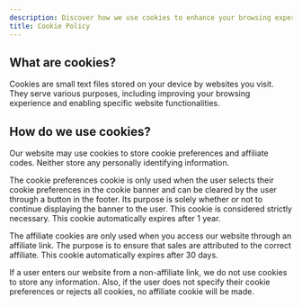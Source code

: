 ```yaml
---
description: Discover how we use cookies to enhance your browsing experience. Our Cookie Policy explains what cookies are, how we use them, and how you can manage your cookie preferences.
title: Cookie Policy
---
```


## What are cookies?

Cookies are small text files stored on your device by websites you visit. They serve various purposes, including improving your browsing experience and enabling specific website functionalities.

## How do we use cookies?

Our website may use cookies to store cookie preferences and affiliate codes. Neither store any personally identifying information.

The cookie preferences cookie is only used when the user selects their cookie preferences in the cookie banner and can be cleared by the user through a button in the footer. Its purpose is solely whether or not to continue displaying the banner to the user. This cookie is considered strictly necessary. This cookie automatically expires after 1 year.

The affiliate cookies are only used when you access our website through an affiliate link. The purpose is to ensure that sales are attributed to the correct affiliate. This cookie automatically expires after 30 days.

If a user enters our website from a non-affiliate link, we do not use cookies to store any information. Also, if the user does not specify their cookie preferences or rejects all cookies, no affiliate cookie will be made.
